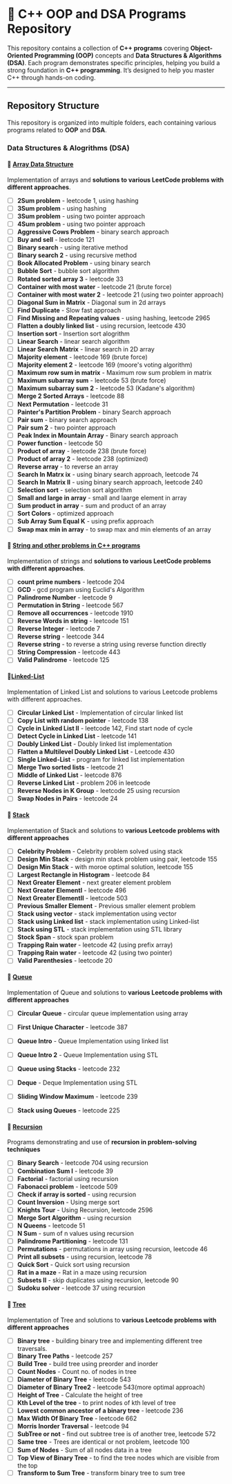 # 🚀 C++ OOP and DSA Programs Repository  

This repository contains a collection of **C++ programs** covering **Object-Oriented Programming (OOP)** concepts and **Data Structures & Algorithms (DSA)**. Each program demonstrates specific principles, helping you build a strong foundation in **C++ programming**. It’s designed to help you master C++ through hands-on coding.

---

## Repository Structure

This repository is organized into multiple folders, each containing various programs related to **OOP** and **DSA**.

### Data Structures & Alogrithms (DSA)

#### 🔹 [Array Data Structure](./Array%20data%20structure/)  
Implementation of arrays and **solutions to various LeetCode problems with different approaches**.  

- [ ] **2Sum problem** - leetcode 1, using hashing
- [ ] **3Sum problem** - using hashing
- [ ] **3Sum problem** - using two pointer approach
- [ ] **4Sum problem** - using two pointer approach
- [ ] **Aggressive Cows Problem** - binary search approach
- [ ] **Buy and sell** - leetcode 121
- [ ] **Binary search** - using iterative method
- [ ] **Binary search 2** - using recursive method
- [ ] **Book Allocated Problem** - using binary search
- [ ] **Bubble Sort** - bubble sort algorithm 
- [ ] **Rotated sorted array 3** - leetcode 33
- [ ] **Container with most water** - leetcode 21 (brute force)
- [ ] **Container with most water 2** - leetcode 21 (using two pointer approach)
- [ ] **Diagonal Sum in Matrix** - Diagonal sum in 2d arrays
- [ ] **Find Duplicate** - Slow fast approach
- [ ] **Find Missing and Repeating values** - using hashing, leetcode 2965
- [ ] **Flatten a doubly linked list** - using recursion, leetcode 430
- [ ] **Insertion sort** - Insertion sort alogrithm
- [ ] **Linear Search** - linear search algorithm
- [ ] **Linear Search Matrix** - linear search in 2D array
- [ ] **Majority element** - leetcode 169 (brute force)
- [ ] **Majority element 2** - leetcode 169 (moore's voting algorithm)
- [ ] **Maximum row sum in matrix** - Maximum row sum problem in matrix
- [ ] **Maximum subarray sum** - leetcode 53 (brute force)
- [ ] **Maximum subarray sum 2** - leetcode 53 (Kadane's algorithm)
- [ ] **Merge 2 Sorted Arrays** - leetcode 88 
- [ ] **Next Permutation** - leetcode 31
- [ ] **Painter's Partition Problem** - binary Search approach
- [ ] **Pair sum** - binary search approach
- [ ] **Pair sum 2** - two pointer approach
- [ ] **Peak Index in Mountain Array** - Binary search approach
- [ ] **Power function** - leetcode 50
- [ ] **Product of array** - leetcode 238 (brute force)
- [ ] **Product of array 2** - leetcode 238 (optimized)
- [ ] **Reverse array** - to reverse an array
- [ ] **Search In Matrx ix** - using binary search approach, leetcode 74
- [ ] **Search In Matrix II** - using binary search approach, leetcode 240
- [ ] **Selection sort** - selection sort algorithm
- [ ] **Small and large in array** - small and laarge element in array
- [ ] **Sum product in array** - sum and product of an array
- [ ] **Sort Colors** - optimized approach
- [ ] **Sub Array Sum Equal K** - using prefix approach
- [ ] **Swap max min in array** - to swap max and min elements of an array

#### 🔹 [String and other problems in C++ programs](./Strings/)
Implementation of strings and **solutions to various LeetCode problems with different approaches**.  

- [ ] **count prime numbers** - leetcode 204
- [ ] **GCD** - gcd program using Euclid's Algorithm
- [ ] **Palindrome Number** - leetcode 9
- [ ] **Permutation in String** - leetcode 567
- [ ] **Remove all occurrences** - leetcode 1910
- [ ] **Reverse Words in string** - leetcode 151
- [ ] **Reverse Integer** - leetcode 7
- [ ] **Reverse string** - leetcode 344
- [ ] **Reverse string** - to reverse a string using reverse function directly
- [ ] **String Compression** - leetcode 443
- [ ] **Valid Palindrome** - leetcode 125

#### 🔹[Linked-List](./LinkedList/)
Implementation of Linked List and solutions to various Leetcode problems with different approaches.

- [ ] **Circular Linked List** - Implementation of circular linked list
- [ ] **Copy List with random pointer** - leetcode 138 
- [ ] **Cycle in Linked List II** - leetcode 142, Find start node of cycle
- [ ] **Detect Cycle in Linked List** - leetcode 141
- [ ] **Doubly Linked List** - Doubly linked list implementation
- [ ] **Flatten a Multilevel Doubly Linked List** - Leetcode 430
- [ ] **Single Linked-List** - program for linked list implementation 
- [ ] **Merge Two sorted lists** - leetcode 21
- [ ] **Middle of Linked List** - leetcode 876
- [ ] **Reverse Linked List** - problem 206 in leetcode
- [ ] **Reverse Nodes in K Group** - leetcode 25 using recursion
- [ ] **Swap Nodes in Pairs** - leetcode 24

#### 🔹 [Stack](./Stack/)  
Implementation of Stack and solutions to **various Leetcode problems with different approaches**

- [ ] **Celebrity Problem** - Celebrity problem solved using stack
- [ ] **Design Min Stack** - design min stack problem using pair, leetcode 155
- [ ] **Design Min Stack** - with moroe optimal solution, leetcode 155
- [ ] **Largest Rectangle in Histogram** - leetcode 84
- [ ] **Next Greater Element** - next greater element problem
- [ ] **Next Greater ElementI** - leetcode 496
- [ ] **Next Greater ElementII** - leetcode 503
- [ ] **Previous Smaller Element** - Previous smaller element problem
- [ ] **Stack using vector** - stack implementation using vector
- [ ] **Stack using Linked list** - stack implementation using Linked-list
- [ ] **Stack using STL** - stack implementation using STL library
- [ ] **Stock Span** - stock span problem
- [ ] **Trapping Rain water** - leetcode 42 (using prefix array)
- [ ] **Trapping Rain water** - leetcode 42 (using two pointer)
- [ ] **Valid Parenthesies** - leetcode 20

#### 🔹 [Queue](./Queue/)  
Implementation of Queue and solutions to **various Leetcode problems with different approaches**

- [ ] **Circular Queue** - circular queue implementation using array
- [ ] **First Unique Character** - leetcode 387
- [ ] **Queue Intro** - Queue Implementation using linked list
- [ ] **Queue Intro 2** - Queue Implementation using STL
- [ ] **Queue using Stacks** - leetcode 232 
- [ ] **Deque** - Deque Implementation using STL
- [ ] **Sliding Window Maximum** - leetcode 239
- [ ] **Stack using Queues** - leetcode 225 


#### 🔹 [Recursion](./Recursion/)  
Programs demonstrating and use of **recursion in problem-solving techniques**

- [ ] **Binary Search** - leetcode 704 using recursion
- [ ] **Combination Sum I** - leetcode 39
- [ ] **Factorial** - factorial using recursion
- [ ] **Fabonacci problem** - leetcode 509
- [ ] **Check if array is sorted** - using recursion 
- [ ] **Count Inversion** - Using merge sort
- [ ] **Knights Tour** - Using Recursion, leetcode 2596
- [ ] **Merge Sort Algorithm** - using recursion
- [ ] **N Queens** - leetcode 51
- [ ] **N Sum** - sum of n values using recursion
- [ ] **Palindrome Partitioning** - leetcode 131
- [ ] **Permutations** - permutations in array using recursion, leetcode 46
- [ ] **Print all subsets** - using recursion, leetcode 78
- [ ] **Quick Sort** - Quick sort using recursion
- [ ] **Rat in a maze** - Rat in a maze using recursion
- [ ] **Subsets II** - skip duplicates using recursion, leetcode 90
- [ ] **Sudoku solver** - leetcode 37 using recursion

#### 🔹 [Tree](./Tree/)  
Implementation of Tree and solutions to **various Leetcode problems with different approaches**

- [ ] **Binary tree** - building binary tree and implementing different tree traversals.
- [ ] **Binary Tree Paths** - leetcode 257
- [ ] **Build Tree** - build tree using preorder and inorder
- [ ] **Count Nodes** - Count no. of nodes in tree
- [ ] **Diameter of Binary Tree** - leetcode 543
- [ ] **Diameter of Binary Tree2** - leetcode 543(more optimal approach)
- [ ] **Height of Tree** - Calculate the height of tree
- [ ] **Kth Level of the tree** - to print nodes of kth level of tree
- [ ] **Lowest common ancestor of a binary tree** - leetcode 236
- [ ] **Max Width Of Binary Tree** - leetcode 662
- [ ] **Morris Inorder Traversal** - leetcode 94
- [ ] **SubTree or not** - find out subtree tree is of another tree, leetcode 572
- [ ] **Same tree** - Trees are identical or not problem, leetcode 100
- [ ] **Sum of Nodes** - Sum of all nodes data in a tree
- [ ] **Top View of Binary Tree** - to find the tree nodes which are visible from the top
-[ ] **Transform to Sum Tree** - transform binary tree to sum tree